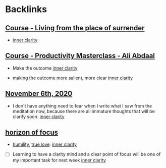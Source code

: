 
# Backlinks
## [Course - Living from the place of surrender](<Course - Living from the place of surrender.md>)
- [inner clarity](<inner clarity.md>)

## [Course - Productivity Masterclass - Ali Abdaal](<Course - Productivity Masterclass - Ali Abdaal.md>)
- Make the outcome [inner clarity](<inner clarity.md>)

- making the outcome more salient, more clear [inner clarity](<inner clarity.md>)

## [November 6th, 2020](<November 6th, 2020.md>)
- I don't have anything need to fear when I write what I saw from the meditation now, because there are all immature thoughts that will be clarify soon. [inner clarity](<inner clarity.md>)

## [horizon of focus](<horizon of focus.md>)
- [humility](<humility.md>), [true love](<true love.md>). [inner clarity](<inner clarity.md>)

- [ ] Learning to have a clarity mind and a clear point of focus will be one of my important task for next week [inner clarity](<inner clarity.md>)

